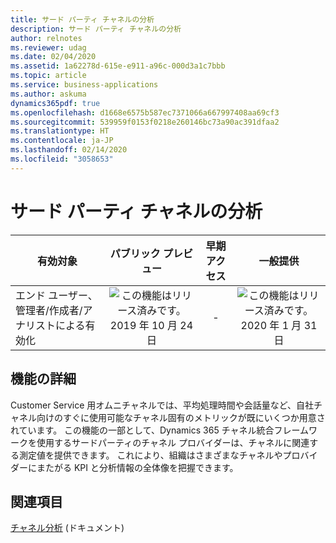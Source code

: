 ```yaml
---
title: サード パーティ チャネルの分析
description: サード パーティ チャネルの分析
author: relnotes
ms.reviewer: udag
ms.date: 02/04/2020
ms.assetid: 1a62278d-615e-e911-a96c-000d3a1c7bbb
ms.topic: article
ms.service: business-applications
ms.author: askuma
dynamics365pdf: true
ms.openlocfilehash: d1668e6575b587ec7371066a667997408aa69cf3
ms.sourcegitcommit: 539959f0153f0218e260146bc73a90ac391dfaa2
ms.translationtype: HT
ms.contentlocale: ja-JP
ms.lasthandoff: 02/14/2020
ms.locfileid: "3058653"
---
```

# <a name="analytics-for-third-party-channels"></a>サード パーティ チャネルの分析


| 有効対象    |  パブリック プレビュー | 早期アクセス | 一般提供 | 
| ---------- | :----------: |:----------: |:----------: |
|エンド ユーザー、管理者/作成者/アナリストによる有効化|![この機能はリリース済みです。](/dynamics365-release-plan/media/green-checkmark.png "この機能はリリース済みです。") 2019 年 10 月 24 日|-| ![この機能はリリース済みです。](/dynamics365-release-plan/media/green-checkmark.png "この機能はリリース済みです。") 2020 年 1 月 31 日|






## <a name="feature-details"></a>機能の詳細
<!--feature detail start -->
Customer Service 用オムニチャネルでは、平均処理時間や会話量など、自社チャネル向けのすぐに使用可能なチャネル固有のメトリックが既にいくつか用意されています。 この機能の一部として、Dynamics 365 チャネル統合フレームワークを使用するサードパーティのチャネル プロバイダーは、チャネルに関連する測定値を提供できます。 これにより、組織はさまざまなチャネルやプロバイダーにまたがる KPI と分析情報の全体像を把握できます。
<!--feature detail end -->










## <a name="see-also"></a>関連項目

[チャネル分析](https://docs.microsoft.com/dynamics365/customer-service/channel-integration-framework/channel-analytics) (ドキュメント)
